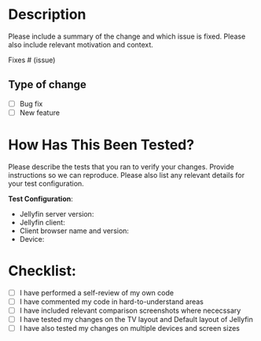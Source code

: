 # Description

Please include a summary of the change and which issue is fixed. Please also include relevant motivation and context.

Fixes # (issue)

## Type of change

- [ ] Bug fix
- [ ] New feature 

# How Has This Been Tested?

Please describe the tests that you ran to verify your changes. Provide instructions so we can reproduce. Please also list any relevant details for your test configuration.

**Test Configuration**:
* Jellyfin server version:
* Jellyfin client:
* Client browser name and version:
* Device:

# Checklist:

- [ ] I have performed a self-review of my own code
- [ ] I have commented my code in hard-to-understand areas
- [ ] I have included relevant comparison screenshots where nececssary
- [ ] I have tested my changes on the TV layout and Default layout of Jellyfin
- [ ] I have also tested my changes on multiple devices and screen sizes
